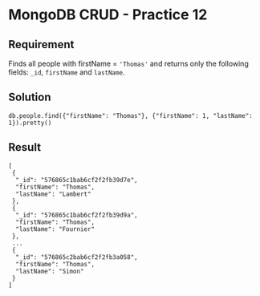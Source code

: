 # MongoDB CRUD - Practice 12

## Requirement

Finds all people with firstName = `'Thomas'` and returns only the following fields: `_id`, `firstName` and `lastName`.

## Solution

```agg
db.people.find({"firstName": "Thomas"}, {"firstName": 1, "lastName": 1}).pretty()
```

## Result

```result
[
 {
  "_id": "576865c1bab6cf2f2fb39d7e",
  "firstName": "Thomas",
  "lastName": "Lambert"
 },
 {
  "_id": "576865c1bab6cf2f2fb39d9a",
  "firstName": "Thomas",
  "lastName": "Fournier"
 },
 ...
 {
  "_id": "576865c2bab6cf2f2fb3a058",
  "firstName": "Thomas",
  "lastName": "Simon"
 }
]

```
